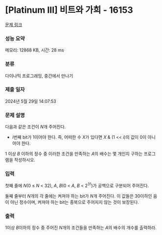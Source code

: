 # [Platinum III] 비트와 가희 - 16153 

[문제 링크](https://www.acmicpc.net/problem/16153) 

### 성능 요약

메모리: 12868 KB, 시간: 28 ms

### 분류

다이나믹 프로그래밍, 중간에서 만나기

### 제출 일자

2024년 5월 29일 14:07:53

### 문제 설명

<p>다음과 같은 조건이 <em>N</em>개 주어진다.</p>

<p><meta charset="utf-8"></p>

<ul dir="ltr">
	<li><em>i</em>번째 bit가 1이어야 한다. 즉, 어떠한 수 <em>X</em>가 있다면 <em>X</em> & (1 << <em>i</em>)의 값이 0이 아니어야 한다.</li>
</ul>

<p>1 이상 <em>B</em> 이하의 정수 중 이러한 조건을 만족하는 <em>A</em>의 배수는 몇 개인지 구하는 프로그램을 작성하시오.</p>

### 입력 

 <p>첫째 줄에 <em>N</em>(0 ≤ <em>N</em> < 32), <em>A</em>, <em>B</em>(0 < <em>A</em>, <em>B</em> < 2<sup>31</sup>)가 공백으로 구분되어 주어진다.</p>

<p>둘째 줄부터 <em>N</em>개의 각 줄에는 켜져야 하는 bit가 <em>N</em>개 주어진다. 이 값들은 30이하인 음이 아닌 정수이며, 켜져야 하는 bit는 중복으로 주어지지 않는 것이 보장된다.</p>

### 출력 

 <p>1이상 <em>B</em>이하의 정수 중 주어진 <em>N</em>개의 조건들을 만족하는 <em>A</em>의 배수의 개수를 출력하라.</p>

